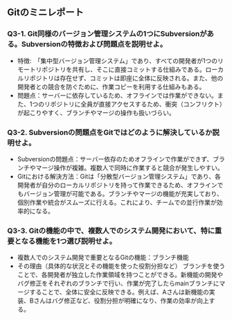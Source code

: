 ## Gitのミニレポート
### Q3-1. Git同様のバージョン管理システムの1つにSubversionがある。Subversionの特徴および問題点を説明せよ。
* 特徴:　「集中型バージョン管理システム」であり、すべての開発者が1つのリモートリポジトリを共有し、そこに直接コミットする仕組みである。ローカルリポジトリは存在せず、コミットは即座に全体に反映される。また、他の開発者との競合を防ぐために、作業コピーを利用する仕組みもある。
* 問題点：サーバーに依存しているため、オフラインでは作業ができない。また、1つのリポジトリに全員が直接アクセスするため、衝突（コンフリクト）が起こりやすく、ブランチやマージの操作も扱いづらい。
### Q3-2. Subversionの問題点をGitではどのように解決しているか説明せよ。
* Subversionの問題点：サーバー依存のためオフラインで作業ができず、ブランチやマージ操作が複雑。複数人で同時に作業すると競合が発生しやすい。
* Gitにおける解決方法：Gitは「分散型バージョン管理システム」であり、各開発者が自分のローカルリポジトリを持って作業できるため、オフラインでもバージョン管理が可能である。ブランチやマージの機能が充実しており、個別作業や統合がスムーズに行える。これにより、チームでの並行作業が効率的になる。
### Q3-3. Gitの機能の中で、複数人でのシステム開発において、特に重要となる機能を1つ選び説明せよ。
* 複数人でのシステム開発で重要となるGitの機能：ブランチ機能
* その理由（具体的な状況とその機能を使った役割分担など）
ブランチを使うことで、各開発者が独立した作業領域を持つことができる。新機能の開発やバグ修正をそれぞれのブランチで行い、作業が完了したらmainブランチにマージすることで、全体に安全に反映できる。例えば、Aさんは新機能の実装、Bさんはバグ修正など、役割分担が明確になり、作業の効率が向上する。
